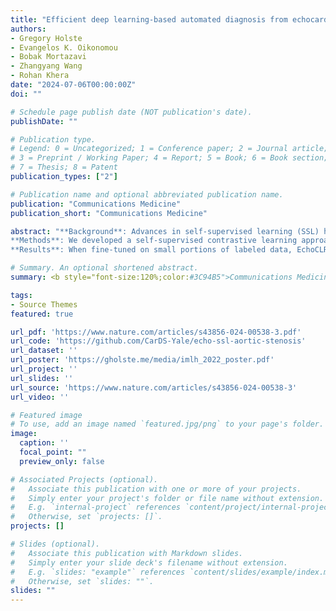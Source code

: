 ```yaml
---
title: "Efficient deep learning-based automated diagnosis from echocardiography with contrastive self-supervised learning"
authors:
- Gregory Holste
- Evangelos K. Oikonomou
- Bobak Mortazavi
- Zhangyang Wang
- Rohan Khera
date: "2024-07-06T00:00:00Z"
doi: ""

# Schedule page publish date (NOT publication's date).
publishDate: ""

# Publication type.
# Legend: 0 = Uncategorized; 1 = Conference paper; 2 = Journal article;
# 3 = Preprint / Working Paper; 4 = Report; 5 = Book; 6 = Book section;
# 7 = Thesis; 8 = Patent
publication_types: ["2"]

# Publication name and optional abbreviated publication name.
publication: "Communications Medicine"
publication_short: "Communications Medicine"

abstract: "**Background**: Advances in self-supervised learning (SSL) have enabled state-of-the-art automated medical image diagnosis from small, labeled datasets. This label efficiency is often desirable, given the difficulty of obtaining expert labels for medical image recognition tasks. However, most efforts toward SSL in medical imaging are not adapted to video-based modalities, such as echocardiography.<br />
**Methods**: We developed a self-supervised contrastive learning approach, EchoCLR, for echocardiogram videos with the goal of learning strong representations for efficient fine-tuning on downstream cardiac disease diagnosis. EchoCLR pretraining involves (i) contrastive learning, where the model is trained to identify distinct videos of the same patient, and (ii) frame reordering, where the model is trained to predict the correct of video frames after being randomly shuffled.<br />
**Results**: When fine-tuned on small portions of labeled data, EchoCLR pretraining significantly improves classification performance for left ventricular hypertrophy (LVH) and aortic stenosis (AS) over other transfer learning and SSL approaches across internal and external test sets. When fine-tuning on 10% of available training data (519 studies), an EchoCLR-pretrained model achieves 0.72 AUROC (95% CI: [0.69, 0.75]) on LVH classification, compared to 0.61 AUROC (95% CI: [0.57, 0.64]) with a standard transfer learning approach. Similarly, using 1% of available training data (53 studies), EchoCLR pretraining achieves 0.82 AUROC (95% CI: [0.79, 0.84]) on severe AS classification, compared to 0.61 AUROC (95% CI: [0.58, 0.65]) with transfer learning."

# Summary. An optional shortened abstract.
summary: <b style="font-size:120%;color:#3C94B5">Communications Medicine</b><br> EchoCLR, a label-efficient self-supervised learning method for echocardiography.</b>

tags:
- Source Themes
featured: true

url_pdf: 'https://www.nature.com/articles/s43856-024-00538-3.pdf'
url_code: 'https://github.com/CarDS-Yale/echo-ssl-aortic-stenosis'
url_dataset: ''
url_poster: 'https://gholste.me/media/imlh_2022_poster.pdf'
url_project: ''
url_slides: ''
url_source: 'https://www.nature.com/articles/s43856-024-00538-3'
url_video: ''

# Featured image
# To use, add an image named `featured.jpg/png` to your page's folder.
image:
  caption: ''
  focal_point: ""
  preview_only: false

# Associated Projects (optional).
#   Associate this publication with one or more of your projects.
#   Simply enter your project's folder or file name without extension.
#   E.g. `internal-project` references `content/project/internal-project/index.md`.
#   Otherwise, set `projects: []`.
projects: []

# Slides (optional).
#   Associate this publication with Markdown slides.
#   Simply enter your slide deck's filename without extension.
#   E.g. `slides: "example"` references `content/slides/example/index.md`.
#   Otherwise, set `slides: ""`.
slides: ""
---
```

